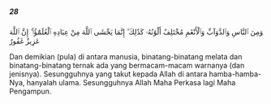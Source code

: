 ##### 28

<span class="ayah">وَمِنَ ٱلنَّاسِ وَٱلدَّوَآبِّ وَٱلْأَنْعَٰمِ مُخْتَلِفٌ أَلْوَٰنُهُۥ كَذَٰلِكَ ۗ إِنَّمَا يَخْشَى ٱللَّهَ مِنْ عِبَادِهِ ٱلْعُلَمَٰٓؤُا۟ ۗ إِنَّ ٱللَّهَ عَزِيزٌ غَفُورٌ</span>

<span class="ayah_translation">Dan demikian (pula) di antara manusia, binatang-binatang melata dan binatang-binatang ternak ada yang bermacam-macam warnanya (dan jenisnya). Sesungguhnya yang takut kepada Allah di antara hamba-hamba-Nya, hanyalah ulama. Sesungguhnya Allah Maha Perkasa lagi Maha Pengampun.</span>
